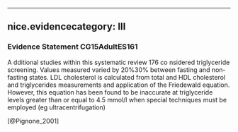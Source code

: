 
---
nice.evidencecategory: III
---

### Evidence Statement CG15AdultES161
A dditional studies within this systematic review 176 co nsidered triglyceride screening. Values measured varied by 20%30% between fasting and non-fasting states. LDL cholesterol is calculated from total and HDL cholesterol and triglycerides measurements and application of the Friedewald equation. However, this equation has been found to be inaccurate at triglyceride levels greater than or equal to 4.5 mmol/l when special techniques must be employed (eg ultracentrifugation)

[@Pignone_2001]

